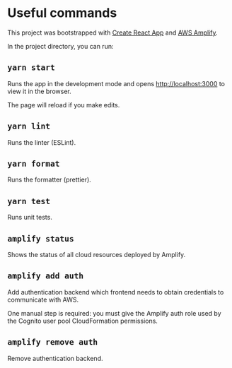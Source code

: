 # Useful commands

This project was bootstrapped with [Create React App](https://github.com/facebook/create-react-app) and [AWS Amplify](https://aws-amplify.github.io/).

In the project directory, you can run:

## `yarn start`

Runs the app in the development mode and opens [http://localhost:3000](http://localhost:3000) to view it in the browser.

The page will reload if you make edits.

## `yarn lint`

Runs the linter (ESLint).

## `yarn format`

Runs the formatter (prettier).

## `yarn test`

Runs unit tests.

## `amplify status`

Shows the status of all cloud resources deployed by Amplify.

## `amplify add auth`

Add authentication backend which frontend needs to obtain credentials to communicate with AWS.

One manual step is required: you must give the Amplify auth role used by the Cognito user pool CloudFormation permissions.

## `amplify remove auth`

Remove authentication backend.
